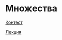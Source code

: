 # Множества

[Контест](https://contest.yandex.ru/contest/27663/enter/)

[Лекция](https://youtu.be/PUpmV2ieIHA)
